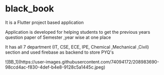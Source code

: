 # black_book

<p> It is a Flutter project based application </p>
<p> Application is developed for helping students to get the previous years question paper of Semester ,year wise at one place </p>
<p> It has all 7 department (IT, CSE, ECE, IPE, Chemical ,Mechanical ,Civil) section and used firebase as backend to store PYQ's </p>
![BB_1](https://user-images.githubusercontent.com/74094172/208983690-98ccd4ac-f830-4def-b4e8-9128c5a1445c.jpeg)

